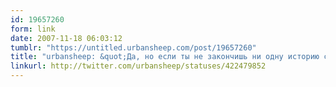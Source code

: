 ```yaml
---
id: 19657260
form: link
date: 2007-11-18 06:03:12
tumblr: "https://untitled.urbansheep.com/post/19657260"
title: "urbansheep: &quot;Да, но если ты не закончишь ни одну историю сам, то ты не получишь того опыта, который это даёт&quot; Угу, угу."
linkurl: http://twitter.com/urbansheep/statuses/422479852
---
```


